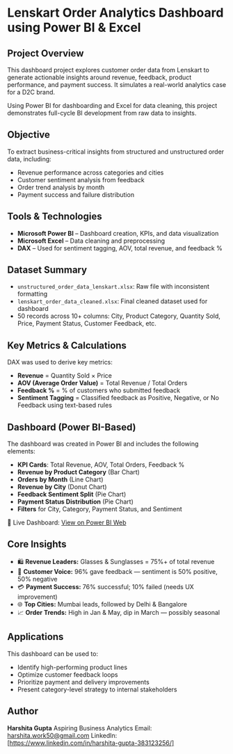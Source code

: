# Lenskart Order Analytics Dashboard using Power BI & Excel

## Project Overview

This dashboard project explores customer order data from Lenskart to generate actionable insights around revenue, feedback, product performance, and payment success. It simulates a real-world analytics case for a D2C brand.

Using Power BI for dashboarding and Excel for data cleaning, this project demonstrates full-cycle BI development from raw data to insights.

## Objective

To extract business-critical insights from structured and unstructured order data, including:

* Revenue performance across categories and cities
* Customer sentiment analysis from feedback
* Order trend analysis by month
* Payment success and failure distribution

## Tools & Technologies

* **Microsoft Power BI** – Dashboard creation, KPIs, and data visualization
* **Microsoft Excel** – Data cleaning and preprocessing
* **DAX** – Used for sentiment tagging, AOV, total revenue, and feedback %

## Dataset Summary

* `unstructured_order_data_lenskart.xlsx`: Raw file with inconsistent formatting
* `lenskart_order_data_cleaned.xlsx`: Final cleaned dataset used for dashboard
* 50 records across 10+ columns: City, Product Category, Quantity Sold, Price, Payment Status, Customer Feedback, etc.

## Key Metrics & Calculations

DAX was used to derive key metrics:

* **Revenue** = Quantity Sold × Price
* **AOV (Average Order Value)** = Total Revenue / Total Orders
* **Feedback %** = % of customers who submitted feedback
* **Sentiment Tagging** = Classified feedback as Positive, Negative, or No Feedback using text-based rules

## Dashboard (Power BI-Based)

The dashboard was created in Power BI and includes the following elements:

* **KPI Cards**: Total Revenue, AOV, Total Orders, Feedback %
* **Revenue by Product Category** (Bar Chart)
* **Orders by Month** (Line Chart)
* **Revenue by City** (Donut Chart)
* **Feedback Sentiment Split** (Pie Chart)
* **Payment Status Distribution** (Pie Chart)
* **Filters** for City, Category, Payment Status, and Sentiment

🔗 Live Dashboard: [View on Power BI Web](https://app.powerbi.com/groups/me/reports/b409fa88-bfba-4c7b-a355-0d9525ba14bf/dd78254f7542a0dcbee3?experience=power-bi)

## Core Insights

* 🛍 **Revenue Leaders:** Glasses & Sunglasses = 75%+ of total revenue
* 💬 **Customer Voice:** 96% gave feedback — sentiment is 50% positive, 50% negative
* 💳 **Payment Success:** 76% successful; 10% failed (needs UX improvement)
* 🌐 **Top Cities:** Mumbai leads, followed by Delhi & Bangalore
* 📈 **Order Trends:** High in Jan & May, dip in March — possibly seasonal

## Applications

This dashboard can be used to:

* Identify high-performing product lines
* Optimize customer feedback loops
* Prioritize payment and delivery improvements
* Present category-level strategy to internal stakeholders

## Author

**Harshita Gupta**
Aspiring Business Analytics
Email: [harshita.work50@gmail.com](mailto:harshita.work50@gmail.com)
LinkedIn: [https://www.linkedin.com/in/harshita-gupta-383123256/]
